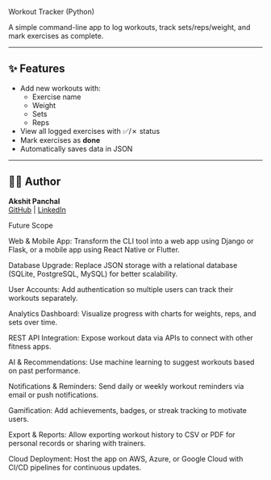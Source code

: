 Workout Tracker (Python)

A simple command-line app to log workouts, track sets/reps/weight, and mark exercises as complete.

---

## ✨ Features
- Add new workouts with:
  - Exercise name
  - Weight
  - Sets
  - Reps
- View all logged exercises with ✅/✗ status
- Mark exercises as **done**
- Automatically saves data in JSON


---

## 👨‍💻 Author
**Akshit Panchal**  
[GitHub](https://github.com/okayAkshit) | [LinkedIn](your-linkedin-url)

Future Scope

Web & Mobile App: Transform the CLI tool into a web app using Django or Flask, or a mobile app using React Native or Flutter.

Database Upgrade: Replace JSON storage with a relational database (SQLite, PostgreSQL, MySQL) for better scalability.

User Accounts: Add authentication so multiple users can track their workouts separately.

Analytics Dashboard: Visualize progress with charts for weights, reps, and sets over time.

REST API Integration: Expose workout data via APIs to connect with other fitness apps.

AI & Recommendations: Use machine learning to suggest workouts based on past performance.

Notifications & Reminders: Send daily or weekly workout reminders via email or push notifications.

Gamification: Add achievements, badges, or streak tracking to motivate users.

Export & Reports: Allow exporting workout history to CSV or PDF for personal records or sharing with trainers.

Cloud Deployment: Host the app on AWS, Azure, or Google Cloud with CI/CD pipelines for continuous updates.
 
